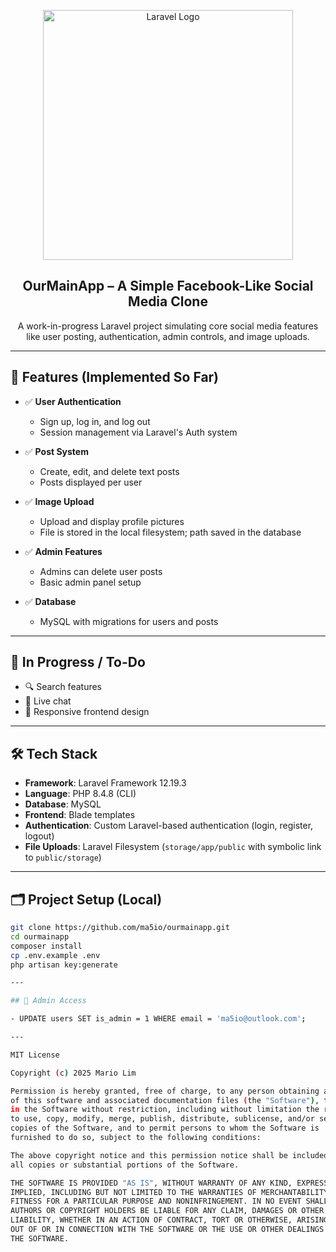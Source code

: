 <p align="center">
  <a href="https://laravel.com" target="_blank">
    <img src="https://raw.githubusercontent.com/laravel/art/master/logo-lockup/5%20SVG/2%20CMYK/1%20Full%20Color/laravel-logolockup-cmyk-red.svg" width="400" alt="Laravel Logo">
  </a>
</p>

<h2 align="center">OurMainApp – A Simple Facebook-Like Social Media Clone</h2>

<p align="center">
  A work-in-progress Laravel project simulating core social media features like user posting, authentication, admin controls, and image uploads.
</p>

---

## 🔧 Features (Implemented So Far)

- ✅ **User Authentication**
  - Sign up, log in, and log out
  - Session management via Laravel's Auth system

- ✅ **Post System**
  - Create, edit, and delete text posts
  - Posts displayed per user

- ✅ **Image Upload**
  - Upload and display profile pictures
  - File is stored in the local filesystem; path saved in the database

- ✅ **Admin Features**
  - Admins can delete user posts
  - Basic admin panel setup

- ✅ **Database**
  - MySQL with migrations for users and posts

---

## 🚧 In Progress / To-Do

- 🔍 Search features  
- 💬 Live chat  
- 📱 Responsive frontend design

---

## 🛠 Tech Stack

- **Framework**: Laravel Framework 12.19.3  
- **Language**: PHP 8.4.8 (CLI)  
- **Database**: MySQL  
- **Frontend**: Blade templates  
- **Authentication**: Custom Laravel-based authentication (login, register, logout)  
- **File Uploads**: Laravel Filesystem (`storage/app/public` with symbolic link to `public/storage`)

---

## 🗂 Project Setup (Local)

```bash
git clone https://github.com/ma5io/ourmainapp.git
cd ourmainapp
composer install
cp .env.example .env
php artisan key:generate

---

## 👤 Admin Access

- UPDATE users SET is_admin = 1 WHERE email = 'ma5io@outlook.com';

---

MIT License

Copyright (c) 2025 Mario Lim

Permission is hereby granted, free of charge, to any person obtaining a copy
of this software and associated documentation files (the "Software"), to deal
in the Software without restriction, including without limitation the rights
to use, copy, modify, merge, publish, distribute, sublicense, and/or sell    
copies of the Software, and to permit persons to whom the Software is
furnished to do so, subject to the following conditions:

The above copyright notice and this permission notice shall be included in    
all copies or substantial portions of the Software.

THE SOFTWARE IS PROVIDED "AS IS", WITHOUT WARRANTY OF ANY KIND, EXPRESS OR    
IMPLIED, INCLUDING BUT NOT LIMITED TO THE WARRANTIES OF MERCHANTABILITY,      
FITNESS FOR A PARTICULAR PURPOSE AND NONINFRINGEMENT. IN NO EVENT SHALL THE   
AUTHORS OR COPYRIGHT HOLDERS BE LIABLE FOR ANY CLAIM, DAMAGES OR OTHER       
LIABILITY, WHETHER IN AN ACTION OF CONTRACT, TORT OR OTHERWISE, ARISING FROM,
OUT OF OR IN CONNECTION WITH THE SOFTWARE OR THE USE OR OTHER DEALINGS IN    
THE SOFTWARE.
